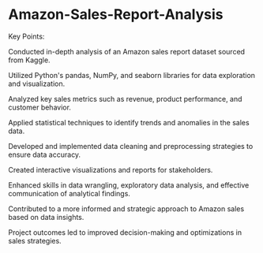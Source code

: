 # Amazon-Sales-Report-Analysis
Key Points:

Conducted in-depth analysis of an Amazon sales report dataset sourced from Kaggle.

Utilized Python's pandas, NumPy, and seaborn libraries for data exploration and visualization.

Analyzed key sales metrics such as revenue, product performance, and customer behavior.

Applied statistical techniques to identify trends and anomalies in the sales data.

Developed and implemented data cleaning and preprocessing strategies to ensure data accuracy.

Created interactive visualizations and reports for stakeholders.

Enhanced skills in data wrangling, exploratory data analysis, and effective communication of analytical findings.

Contributed to a more informed and strategic approach to Amazon sales based on data insights.

Project outcomes led to improved decision-making and optimizations in sales strategies.

